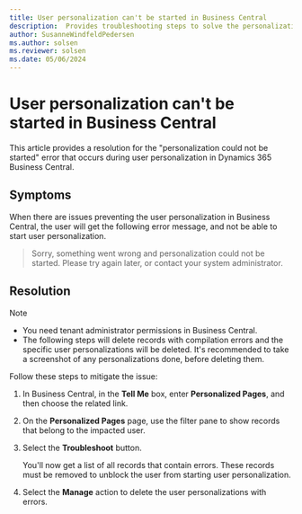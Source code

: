 ```yaml
---
title: User personalization can't be started in Business Central
description:  Provides troubleshooting steps to solve the personalization could not be started error during user personalization in Dynamics 365 Business Central.
author: SusanneWindfeldPedersen
ms.author: solsen
ms.reviewer: solsen
ms.date: 05/06/2024
---
```

# User personalization can't be started in Business Central

This article provides a resolution for the "personalization could not be started" error that occurs during user personalization in Dynamics 365 Business Central.

## Symptoms

When there are issues preventing the user personalization in Business Central, the user will get the following error message, and not be able to start user personalization.

> Sorry, something went wrong and personalization could not be started. Please try again later, or contact your system administrator.

## Resolution

> [!NOTE]
>
> - You need tenant administrator permissions in Business Central.
> - The following steps will delete records with compilation errors and the specific user personalizations will be deleted. It's recommended to take a screenshot of any personalizations done, before deleting them.

Follow these steps to mitigate the issue:

1. In Business Central, in the **Tell Me** box, enter **Personalized Pages**, and then choose the related link.
2. On the **Personalized Pages** page, use the filter pane to show records that belong to the impacted user.
3. Select the **Troubleshoot** button.

   You'll now get a list of all records that contain errors. These records must be removed to unblock the user from starting user personalization.  

4. Select the **Manage** action to delete the user personalizations with errors.
